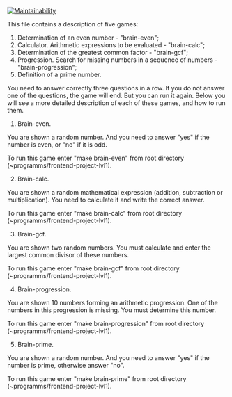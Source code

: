 [![Maintainability](https://api.codeclimate.com/v1/badges/a99a88d28ad37a79dbf6/maintainability)](https://codeclimate.com/github/codeclimate/codeclimate/maintainability)

This file contains a description of five games:
1) Determination of an even number - "brain-even";
2) Calculator. Arithmetic expressions to be evaluated - "brain-calc";
3) Determination of the greatest common factor - "brain-gcf";
4) Progression. Search for missing numbers in a sequence of numbers - "brain-progression";
5) Definition of a prime number.

You need to answer correctly three questions in a row. If you do not answer one of the questions, the game will end. But you can run it again. 
Below you will see a more detailed description of each of these games, and how to run them.

1) Brain-even.

You are shown a random number. And you need to answer "yes" if the number is even, or "no" if it is odd.

To run this game enter "make brain-even" from root directory (~programms/frontend-project-lvl1).

2) Brain-calc.

You are shown a random mathematical expression (addition, subtraction or multiplication). You need to calculate it and write the correct answer. 

To run this game enter "make brain-calc" from root directory (~programms/frontend-project-lvl1).

3) Brain-gcf.

You are shown two random numbers. You must calculate and enter the largest common divisor of these numbers.

To run this game enter "make brain-gcf" from root directory (~programms/frontend-project-lvl1).

4) Brain-progression.

You are shown 10 numbers forming an arithmetic progression. One of the numbers in this progression is missing. You must determine this number.

To run this game enter "make brain-progression" from root directory (~programms/frontend-project-lvl1).

5) Brain-prime.

You are shown a random number. And you need to answer "yes" if the number is prime, otherwise answer "no".

To run this game enter "make brain-prime" from root directory (~programms/frontend-project-lvl1). 
